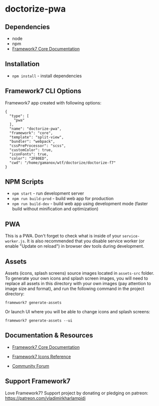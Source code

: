 # doctorize-pwa


## Dependencies

* node
* npm
* [Framework7 Core Documentation](https://framework7.io/docs/)


## Installation

* `npm install` - install dependencies


## Framework7 CLI Options

Framework7 app created with following options:

```
{
  "type": [
    "pwa"
  ],
  "name": "doctorize-pwa",
  "framework": "core",
  "template": "split-view",
  "bundler": "webpack",
  "cssPreProcessor": "scss",
  "customColor": true,
  "iconFonts": true,
  "color": "2F80ED",
  "cwd": "/home/gamanox/wtf/doctorize/doctorize-f7"
}
```

## NPM Scripts

* `npm start` - run development server
* `npm run build-prod` - build web app for production
* `npm run build-dev` - build web app using development mode (faster build without minification and optimization)

## PWA

This is a PWA. Don't forget to check what is inside of your `service-worker.js`. It is also recommended that you disable service worker (or enable "Update on reload") in browser dev tools during development.
## Assets

Assets (icons, splash screens) source images located in `assets-src` folder. To generate your own icons and splash screen images, you will need to replace all assets in this directory with your own images (pay attention to image size and format), and run the following command in the project directory:

```
framework7 generate-assets
```

Or launch UI where you will be able to change icons and splash screens:

```
framework7 generate-assets --ui
```

## Documentation & Resources

* [Framework7 Core Documentation](https://framework7.io/docs/)


* [Framework7 Icons Reference](https://framework7.io/icons/)
* [Community Forum](https://forum.framework7.io)

## Support Framework7

Love Framework7? Support project by donating or pledging on patreon:
https://patreon.com/vladimirkharlampidi
